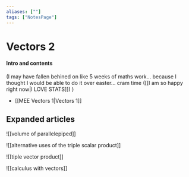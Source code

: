 ```yaml
---
aliases: [""]
tags: ["NotesPage"]
---
```


# Vectors 2

#### Intro and contents
(I may have fallen behined on like 5 weeks of maths work... because I thought I would be able to do it over easter... cram time ([[I am so happy right now|I LOVE STATS]]) )
- [[MEE Vectors 1|Vectors 1]]


## Expanded articles
![[volume of parallelepiped]]

![[alternative uses of the triple scalar product]]

![[tiple vector product]]

![[calculus with vectors]]